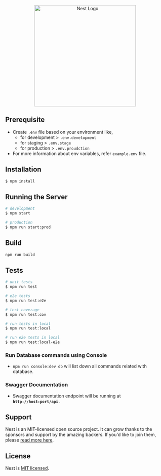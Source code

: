 <p align="center">
  <a href="http://nestjs.com/" target="blank"><img src="https://nestjs.com/img/logo_text.svg" width="320" alt="Nest Logo" /></a>
</p>
</p>
  <!--[![Backers on Open Collective](https://opencollective.com/nest/backers/badge.svg)](https://opencollective.com/nest#backer)
  [![Sponsors on Open Collective](https://opencollective.com/nest/sponsors/badge.svg)](https://opencollective.com/nest#sponsor)-->

## Prerequisite

- Create `.env` file based on your environment like,
  - for development > `.env.development`
  - for staging > `.env.stage`
  - for production > `.env.proudction`
- For more information about env variables, refer `example.env` file.

## Installation

```bash
$ npm install
```

## Running the Server

```bash
# development
$ npm start

# production
$ npm run start:prod
```

## Build

```bash
npm run build
```

## Tests

```bash
# unit tests
$ npm run test

# e2e tests
$ npm run test:e2e

# test coverage
$ npm run test:cov

# run tests in local
$ npm run test:local

# run e2e tests in local
$ npm run test:local-e2e
```

### Run Database commands using Console

- `npm run console:dev db` will list down all commands related with database.

### Swagger Documentation

- Swagger documentation endpoint will be running at <b>`http://host:port/api` </b>.

## Support

Nest is an MIT-licensed open source project. It can grow thanks to the sponsors and support by the amazing backers. If you'd like to join them, please [read more here](https://docs.nestjs.com/support).

## License

Nest is [MIT licensed](LICENSE).
